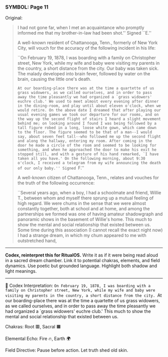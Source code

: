 ### SYMBOL: Page 11

Original:
> I had not gone far, when I met an acquaintance who promptly informed
> me that my brother-in-law had been shot.'' Signed ``E.''
> 
> 
> A well-known resident of Chattanooga, Tenn., formerly of New York City,
> will vouch for the accuracy of the following incident in his life:
> 
> 
> ``On February 19, 1878, I was boarding with a family on Christopher street,
> New York, while my wife and baby were visiting my parents in the country,
> a short distance from the city. Our baby was taken sick.
> The malady developed into brain fever, followed by water on the brain,
> causing the little one's death.
> 
> 
> ``At our boarding-place there was at the time a quartette of us
> grass widowers, as we called ourselves, and in order to pass away
> the time pleasantly we had organized a `grass widowers' euchre club.'
> We used to meet almost every evening after dinner in the dining-room,
> and play until about eleven o'clock, when we would retire.
> On the above date I dreamed that after playing our usual evening
> games we took our departure for our rooms, and on the way up
> the second flight of stairs I heard a slight movement behind me;
> on looking around I found I was being followed by a tall figure
> robed in a long, loose white gown, which came down to the floor.
> The figure seemed to be that of a man--I would say, about seven
> feet tall--who followed me up the second flight and along
> the hallway, entering my room. After coming in the door he made
> a circle of the room and seemed to be looking for something,
> and when he approached the door to make his exit he stopped still,
> and with a gesture of his hand remarked, `I have taken all you have.'
> On the following morning, about 9:30 o'clock, I received a telegram
> from my wife announcing the death of our only baby.'' Signed ``F.''
> 
> 
> A well-known citizen of Chattanooga, Tenn., relates and vouches
> for the truth of the following occurrence:
> 
> 
> ``Several years ago, when a boy, I had a schoolmate and friend, Willie T.,
> between whom and myself there sprung up a mutual feeling of high regard.
> We were chums in the sense that we were almost constantly together, both at
> school and at home, and among the partnerships we formed was one of having
> amateur shadowgraph and panoramic shows in the basement of Willie's home.
> This much to show the mental and social relationship that existed between us.
> Some time during this association (I cannot recall the exact night now)
> I had a strange dream, in which my chum appeared to me with outstretched hand,

---

**Codex, reinterpret this for RitualOS.**
Write it as if it were being read aloud in a sacred dream chamber.
Link it to potential chakras, elements, and field dynamics.
Use poetic but grounded language.
Highlight both shadow and light meanings.

---

🔁 Codex Interpretation:
``On February 19, 1878, I was boarding with a family on Christopher street, New York, while my wife and baby were visiting my parents in the country, a short distance from the city. ``At our boarding-place there was at the time a quartette of us grass widowers, as we called ourselves, and in order to pass away the time pleasantly we had organized a `grass widowers' euchre club.' This much to show the mental and social relationship that existed between us.

Chakras: Root 🟥, Sacral 🟧

Elemental Echo: Fire 🔥, Earth 🌍

Field Directive: Pause before action. Let truth shed old skin.
